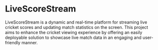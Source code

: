 # LiveScoreStream
LiveScoreStream is a dynamic and real-time platform for streaming live cricket scores and updating match statistics on the screen. This project aims to enhance the cricket viewing experience by offering an easily deployable solution to showcase live match data in an engaging and user-friendly manner.
